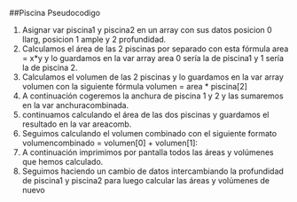 
##Piscina Pseudocodigo

1. Asignar var piscina1 y piscina2 en un array con sus datos posicion 0 llarg, posicion 1 ample y 2 profundidad.  
2. Calculamos el área de las 2 piscinas por separado con esta fórmula area \= x\*y y lo guardamos en la var array area 0 sería la de piscina1 y 1 sería la de piscina 2\.  
3. Calculamos el volumen de las 2 piscinas y lo guardamos en la var array volumen con la siguiente fórmula volumen \= area \* piscina\[2\]
4. A continuación cogeremos la anchura de piscina 1 y 2 y las sumaremos en la var anchuracombinada.  
5. continuamos calculando el área de las dos piscinas y guardamos el resultado en la var areacomb.
6. Seguimos  calculando el volumen combinado con el siguiente formato volumencombinado \= volumen\[0\] \+ volumen\[1\]:  
7. A continuación imprimimos por pantalla todos las áreas y volúmenes que hemos calculado.  
8. Seguimos haciendo un cambio de datos intercambiando la profundidad de piscina1 y piscina2 para luego calcular las áreas y volúmenes de nuevo
